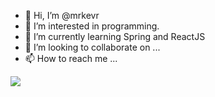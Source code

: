 - 👋 Hi, I’m @mrkevr
- 👀 I’m interested in programming.
- 🌱 I’m currently learning Spring and ReactJS
- 💞️ I’m looking to collaborate on ...
- 📫 How to reach me ...




<p align="left">
  <a href="https://skillicons.dev">
    <img src="https://skillicons.dev/icons?i=stackoverflow,vscode,eclipse,postman,java,mysql,mongodb,spring,html,css,bootstrap" />
  </a>
</p>
